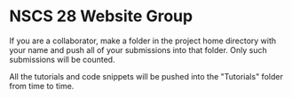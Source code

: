 # NSCS 28 Website Group

If you are a collaborator, make a folder in the project home directory with your name and push all of your submissions into that folder. Only such submissions will be counted.

All the tutorials and code snippets will be pushed into the "Tutorials" folder from time to time.

